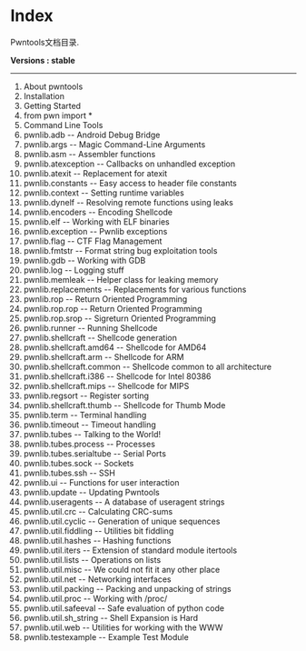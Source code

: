 # Index

Pwntools文档目录.

**Versions : stable**

---

01. About pwntools
02. Installation
03. Getting Started
04. from pwn import *
05. Command Line Tools
06. pwnlib.adb -- Android Debug Bridge
07. pwnlib.args -- Magic Command-Line Arguments
08. pwnlib.asm -- Assembler functions
09. pwnlib.atexception -- Callbacks on unhandled exception
10. pwnlib.atexit -- Replacement for atexit
11. pwnlib.constants -- Easy access to header file constants
12. pwnlib.context -- Setting runtime variables
13. pwnlib.dynelf -- Resolving remote functions using leaks
14. pwnlib.encoders -- Encoding Shellcode
15. pwnlib.elf -- Working with ELF binaries
16. pwnlib.exception -- Pwnlib exceptions
17. pwnlib.flag -- CTF Flag Management
18. pwnlib.fmtstr -- Format string bug exploitation tools
19. pwnlib.gdb -- Working with GDB
20. pwnlib.log -- Logging stuff
21. pwnlib.memleak -- Helper class for leaking memory
22. pwnlib.replacements -- Replacements for various functions
23. pwnlib.rop -- Return Oriented Programming
24. pwnlib.rop.rop -- Return Oriented Programming
25. pwnlib.rop.srop -- Sigreturn Oriented Programming
26. pwnlib.runner -- Running Shellcode
27. pwnlib.shellcraft -- Shellcode generation
28. pwnlib.shellcraft.amd64 -- Shellcode for AMD64
29. pwnlib.shellcraft.arm -- Shellcode for ARM
30. pwnlib.shellcraft.common -- Shellcode common to all architecture
31. pwnlib.shellcraft.i386 -- Shellcode for Intel 80386
32. pwnlib.shellcraft.mips -- Shellcode for MIPS
33. pwnlib.regsort -- Register sorting
34. pwnlib.shellcraft.thumb -- Shellcode for Thumb Mode
35. pwnlib.term -- Terminal handling
36. pwnlib.timeout -- Timeout handling
37. pwnlib.tubes -- Talking to the World!
38. pwnlib.tubes.process -- Processes
39. pwnlib.tubes.serialtube -- Serial Ports
40. pwnlib.tubes.sock -- Sockets
41. pwnlib.tubes.ssh -- SSH
42. pwnlib.ui -- Functions for user interaction
43. pwnlib.update -- Updating Pwntools
44. pwnlib.useragents -- A database of useragent strings
45. pwnlib.util.crc -- Calculating CRC-sums
46. pwnlib.util.cyclic -- Generation of unique sequences
47. pwnlib.util.fiddling -- Utilities bit fiddling
48. pwnlib.util.hashes -- Hashing functions
49. pwnlib.util.iters -- Extension of standard module itertools
50. pwnlib.util.lists -- Operations on lists
51. pwnlib.util.misc -- We could not fit it any other place
52. pwnlib.util.net -- Networking interfaces
53. pwnlib.util.packing -- Packing and unpacking of strings
54. pwnlib.util.proc -- Working with /proc/
55. pwnlib.util.safeeval -- Safe evaluation of python code
56. pwnlib.util.sh_string -- Shell Expansion is Hard
57. pwnlib.util.web -- Utilities for working with the WWW
58. pwnlib.testexample -- Example Test Module
